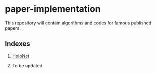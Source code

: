# paper-implementation

This repository will contain algorithms and codes for famous published papers.

## Indexes

1. [HoloNet](https://github.com/chenxingwei/paper-implementation/tree/master/HoloNet)

2. To be updated


